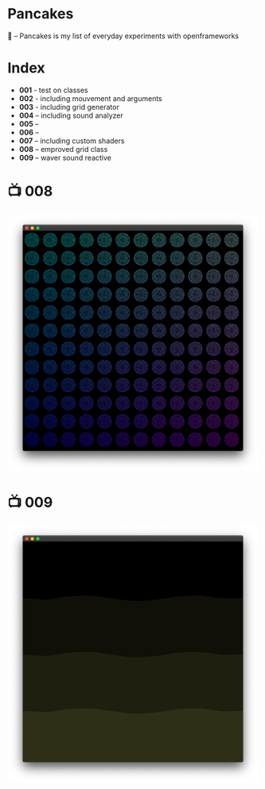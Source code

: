 # Pancakes

🥞 – Pancakes is my list of everyday experiments with openframeworks

# Index

- **001** - test on classes
- **002** - including mouvement and arguments
- **003** - including grid generator
- **004** – including sound analyzer
- **005** –
- **006** –
- **007** – including custom shaders
- **008** – emproved grid class
- **009** – waver sound reactive

# 📺 008

![](./_images/sample_008.png)

# 📺 009

![](./_images/sample_009.png)
